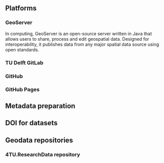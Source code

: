 ## Platforms

### GeoServer
In computing, GeoServer is an open-source server written in Java that allows users to share, process and edit geospatial data. Designed for interoperability, it publishes data from any major spatial data source using open standards.

### TU Delft GitLab

### GitHub

### GitHub Pages

## Metadata preparation

## DOI for datasets

## Geodata repositories

### 4TU.ResearchData repository